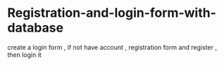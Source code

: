 # Registration-and-login-form-with-database
create a login form , if not have account , registration form and register , then login it

